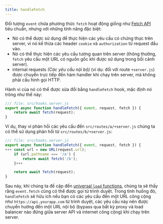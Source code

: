 ```yaml
---
title: handleFetch
---
```


Đối tượng `event` chứa phương thức `fetch` hoạt động giống như [Fetch API](https://developer.mozilla.org/en-US/docs/Web/API/Fetch_API) tiêu chuẩn, nhưng với những tính năng đặc biệt:

- Nó có thể được sử dụng để thực hiện các yêu cầu có chứng thực trên server, vì nó kế thừa các header `cookie` và `authorization` từ request đầu vào.
- Nó có thể thực hiện các yêu cầu tương quan trên server (thông thường, `fetch` yêu cầu một URL có nguồn gốc khi được sử dụng trong bối cảnh server).
- internal requests _(Các yêu cầu nội bộ)_ (ví dụ: đối với route `+server.js`) được chuyển trực tiếp đến hàm handler khi chạy trên server, mà không phải cấu hình gọi HTTP.

Hành vi của nó có thể được sửa đổi bằng `handleFetch` hook, mặc định nó trông như thế này:


```js
/// file: src/hooks.server.js
export async function handleFetch({ event, request, fetch }) {
	return await fetch(request);
}
```

Ví dụ, thay vì phản hồi các yêu cầu đến `src/routes/a/+server.js` chúng ta có thể sử dụng phản hồi từ `src/routes/b/+server.js`:

```js
/// file: src/hooks.server.js
export async function handleFetch({ event, request, fetch }) {
+++	const url = new URL(request.url);
	if (url.pathname === '/a') {
		return await fetch('/b');
	}+++

	return await fetch(request);
}
```

Sau này, khi chúng ta đề cập đến [universal `load` functions](universal-load-functions), chúng ta sẽ thấy rằng `event.fetch` cũng có thể được gọi từ trình duyệt. Trong tình huống đó, `handleFetch` sẽ hữu ích nếu bạn có các yêu cầu đến một URL công cộng như `https://api.yourapp.com` từ trình duyệt, các yêu cầu này nên được chuyển hướng đến một URL nội bộ (bypass qua bất kỳ proxy và load balancer nào đứng giữa server API và internet công cộng) khi chạy trên server.